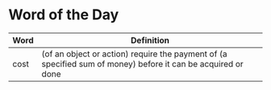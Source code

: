 # Word of the Day

|Word|Definition|
|---|---|
|cost|(of an object or action) require the payment of (a specified sum of money) before it can be acquired or done|